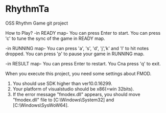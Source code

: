 # RhythmTa
OSS Rhythm Game git project

How to Play?
-in READY map-
You can press Enter to start.
You can press 'c' to tune the sync of the game in READY map.

-in RUNNING map-
You can press 'a', 's', 'd', 'j','k' and 'l' to hit notes dropped.
You can press 'p' to pause your game in RUNNING map.

-in RESULT map-
You can press Enter to restart.
You Cna press 'q' to exit.

When you execute this project, you need some settings about FMOD.

1) You should use SDK higher than ver10.0.16299.
2) Your platform of visualstudio should be x86(=win 32bits).
3) If the error message "fmodex.dll" appears, you should move "fmodex.dll" file to [C:\\Windows\\System32] and [C:\\Windows\\SysWoW64].
